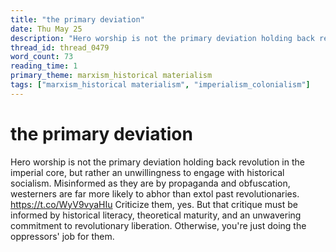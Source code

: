 ```yaml
---
title: "the primary deviation"
date: Thu May 25
description: "Hero worship is not the primary deviation holding back revolution in the imperial core, but rather an unwillingness to engage with historical socialism."
thread_id: thread_0479
word_count: 73
reading_time: 1
primary_theme: marxism_historical materialism
tags: ["marxism_historical materialism", "imperialism_colonialism"]
---
```


# the primary deviation

Hero worship is not the primary deviation holding back revolution in the imperial core, but rather an unwillingness to engage with historical socialism. Misinformed as they are by propaganda and obfuscation, westerners are far more likely to abhor than extol past revolutionaries. https://t.co/WyV9vyaHIu Criticize them, yes. But that critique must be informed by historical literacy, theoretical maturity, and an unwavering commitment to revolutionary liberation. Otherwise, you're just doing the oppressors' job for them.